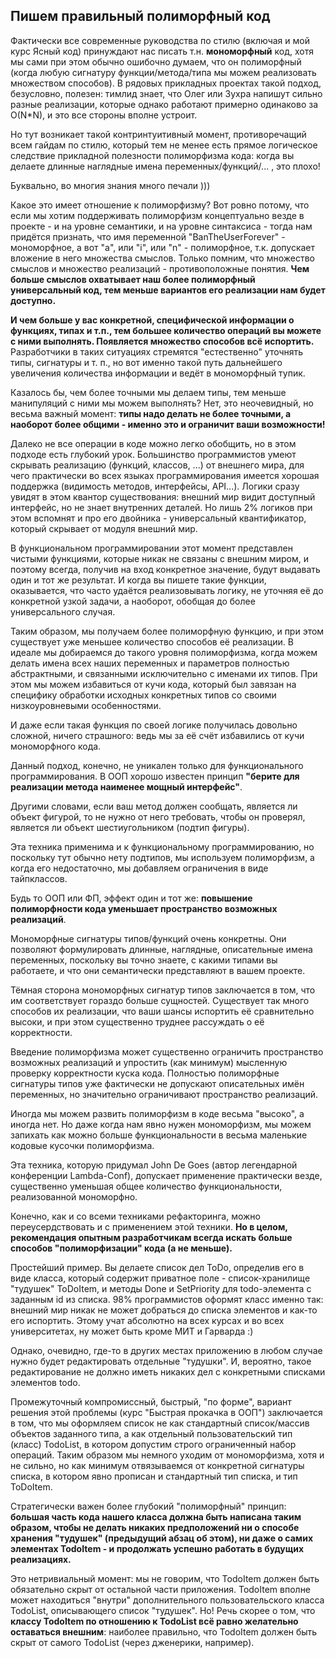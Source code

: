 ## Пишем правильный полиморфный код

Фактически все современные руководства по стилю (включая и мой курс Ясный код) принуждают нас писать т.н. **мономорфный** код, хотя мы сами при этом обычно ошибочно думаем, что он полиморфный (когда любую сигнатуру функции/метода/типа мы можем реализовать множеством способов). В рядовых прикладных проектах такой подход, безусловно, полезен: тимлид знает, что Олег или Зухра напишут сильно разные реализации, которые однако работают примерно одинаково за O(N*N), и это все стороны вполне устроит.

Но тут возникает такой контринтуитивный момент, противоречащий всем гайдам по стилю, который тем не менее есть прямое логическое следствие прикладной полезности полиморфизма кода: когда вы делаете длинные наглядные имена переменных/функций/... , это плохо!

Буквально, во многия знания много печали )))

Какое это имеет отношение к полиморфизму? Вот ровно потому, что если мы хотим поддерживать полиморфизм концептуально везде в проекте - и на уровне семантики, и на уровне синтаксиса - тогда нам придётся признать, что имя переменной "BanTheUserForever" - мономорфное, а вот "a", или "i", или "n" - полиморфное, т.к. допускает вложение в него множества смыслов. Только помним, что множество смыслов и множество реализаций - противоположные понятия. **Чем больше смыслов охватывает наш более полиморфный универсальный код, тем меньше вариантов его реализации нам будет доступно.**

**И чем больше у вас конкретной, специфической информации о функциях, типах и т.п., тем большее количество операций вы можете с ними выполнять. Появляется множество способов всё испортить.** Разработчики в таких ситуациях стремятся "естественно" уточнять типы, сигнатуры и т. п., но вот именно такой путь дальнейшего увеличения количества информации и ведёт в мономорфный тупик.

Казалось бы, чем более точными мы делаем типы, тем меньше манипуляций с ними мы можем выполнять? Нет, это неочевидный, но весьма важный момент: **типы надо делать не более точными, а наоборот более общими - именно это и ограничит ваши возможности!**

Далеко не все операции в коде можно легко обобщить, но в этом подходе есть глубокий урок. Большинство программистов умеют скрывать реализацию (функций, классов, ...) от внешнего мира, для чего практически во всех языках программирования имеется хорошая поддержка (видимость методов, интерфейсы, API...). Логики сразу увидят в этом квантор существования: внешний мир видит доступный интерфейс, но не знает внутренних деталей. Но лишь 2% логиков при этом вспомнят и про его двойника - универсальный квантификатор, который скрывает от модуля внешний мир.

В функциональном программировании этот момент представлен чистыми функциями, которые никак не связаны с внешним миром, и поэтому всегда, получив на вход конкретное значение, будут выдавать один и тот же результат. И когда вы пишете такие функции, оказывается, что часто удаётся реализовывать логику, не уточняя её до конкретной узкой задачи, а наоборот, обобщая до более универсального случая.

Таким образом, мы получаем более полиморфную функцию, и при этом существует уже меньшее количество способов её реализации. В идеале мы добираемся до такого уровня полиморфизма, когда можем делать имена всех наших переменных и параметров полностью абстрактными, и связанными исключительно с именами их типов. При этом мы можем избавиться от кучи кода, который был завязан на специфику обработки исходных конкретных типов со своими низкоуровневыми особенностями.

И даже если такая функция по своей логике получилась довольно сложной, ничего страшного: ведь мы за её счёт избавились от кучи мономорфного кода.

Данный подход, конечно, не уникален только для функционального программирования. В ООП хорошо известен принцип **"берите для реализации метода наименее мощный интерфейс"**.

Другими словами, если ваш метод должен сообщать, является ли объект фигурой, то не нужно от него требовать, чтобы он проверял, является ли объект шестиугольником (подтип фигуры).

Эта техника применима и к функциональному программированию, но поскольку тут обычно нету подтипов, мы используем полиморфизм, а когда его недостаточно, мы добавляем ограничения в виде тайпклассов.

Будь то ООП или ФП, эффект один и тот же: **повышение полиморфности кода уменьшает пространство возможных реализаций**.

Мономорфные сигнатуры типов/функций очень конкретны. Они позволяют формулировать длинные, наглядные, описательные имена переменных, поскольку вы точно знаете, с какими типами вы работаете, и что они семантически представляют в вашем проекте.

Тёмная сторона мономорфных сигнатур типов заключается в том, что им соответствует гораздо больше сущностей. Существует так много способов их реализации, что ваши шансы испортить её сравнительно высоки, и при этом существенно труднее рассуждать о её корректности.

Введение полиморфизма может существенно ограничить пространство возможных реализаций и упростить (как минимум) мысленную проверку корректности куска кода. Полностью полиморфные сигнатуры типов уже фактически не допускают описательных имён переменных, но значительно ограничивают пространство реализаций.

Иногда мы можем развить полиморфизм в коде весьма "высоко", а иногда нет. Но даже когда нам явно нужен мономорфизм, мы можем запихать как можно больше функциональности в весьма маленькие кодовые кусочки полиморфизма.

Эта техника, которую придумал John De Goes (автор легендарной конференции Lambda-Conf), допускает применение практически везде, существенно уменьшая общее количество функциональности, реализованной мономорфно.

Конечно, как и со всеми техниками рефакторинга, можно переусердствовать и с применением этой техники. **Но в целом, рекомендация опытным разработчикам всегда искать больше способов "полиморфизации" кода (а не меньше).**

Простейший пример. Вы делаете список дел ToDo, определив его в виде класса, который содержит приватное поле - список-хранилище "тудушек" ToDoItem, и методы Done и SetPriority для todo-элемента с заданным id из списка. 98% программистов оформят класс именно так: внешний мир никак не может добраться до списка элементов и как-то его испортить. Этому учат абсолютно на всех курсах и во всех университетах, ну может быть кроме МИТ и Гарварда :)

Однако, очевидно, где-то в других местах приложению в любом случае нужно будет редактировать отдельные "тудушки". И, вероятно, такое редактирование не должно иметь никаких дел с конкретными списками элементов todo.

Промежуточный компромиссный, быстрый, "по форме", вариант решения этой проблемы (курс "Быстрая прокачка в ООП") заключается в том, что мы оформляем список не как стандартный список/массив объектов заданного типа, а как отдельный пользовательский тип (класс) TodoList, в котором допустим строго ограниченный набор операций. Таким образом мы немного уходим от мономорфизма, хотя и не сильно, но как минимум отвязываемся от конкретной сигнатуры списка, в котором явно прописан и стандартный тип списка, и тип ToDoItem.

Стратегически важен более глубокий "полиморфный" принцип: **большая часть кода нашего класса должна быть написана таким образом, чтобы не делать никаких предположений ни о способе хранения "тудушек" (предыдущий абзац об этом), ни даже о самих элементах TodoItem - и продолжать успешно работать в будущих реализациях.**

Это нетривиальный момент: мы не говорим, что TodoItem должен быть обязательно скрыт от остальной части приложения. TodoItem вполне может находиться "внутри" дополнительного пользовательского класса TodoList, описывающего список "тудушек". Но! Речь скорее о том, что **классу TodoItem по отношению к TodoList всё равно желательно оставаться внешним**: наиболее правильно, что TodoItem должен быть скрыт от самого TodoList (через дженерики, например). 
